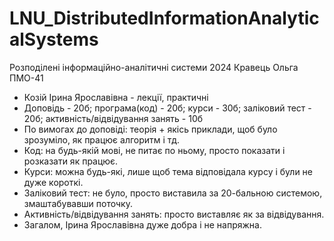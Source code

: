 # LNU_DistributedInformationAnalyticalSystems
Розподілені інформаційно-аналітичні системи 2024 Кравець Ольга ПМО-41
- Козій Ірина Ярославівна - лекції, практичні
- Доповідь - 20б; програма(код) - 20б; курси - 30б; заліковий тест - 20б; активність/відвідування занять - 10б
- По вимогах до доповіді: теорія + якісь приклади, щоб було зрозуміло, як працює алгоритм і тд.
- Код: на будь-якій мові, не питає по ньому, просто показати і розказати як працює.
- Курси: можна будь-які, лише щоб тема відповідала курсу і були не дуже короткі.
- Заліковий тест: не було, просто виставила за 20-бальною системою, змаштабувавши поточку.
- Активність/відвідування занять: просто виставляє як за відвідування. 
- Загалом, Ірина Ярославівна дуже добра і не напряжна.
